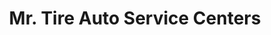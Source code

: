 ---
title: "Mr. Tire Auto Service Centers"
url: /chambersburg/mr-tire-auto-service-centers/
shop: car repair
---